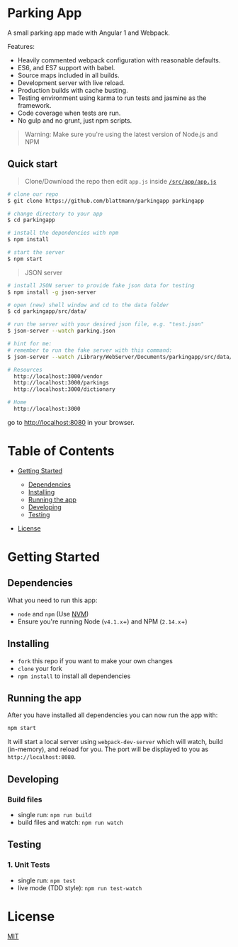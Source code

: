 # Parking App

A small parking app made with Angular 1 and Webpack.

Features:

- Heavily commented webpack configuration with reasonable defaults.
- ES6, and ES7 support with babel.
- Source maps included in all builds.
- Development server with live reload.
- Production builds with cache busting.
- Testing environment using karma to run tests and jasmine as the framework.
- Code coverage when tests are run.
- No gulp and no grunt, just npm scripts.

> Warning: Make sure you're using the latest version of Node.js and NPM

## Quick start

> Clone/Download the repo then edit `app.js` inside [`/src/app/app.js`](/src/app/app.js)

```bash
# clone our repo
$ git clone https://github.com/blattmann/parkingapp parkingapp

# change directory to your app
$ cd parkingapp

# install the dependencies with npm
$ npm install

# start the server
$ npm start
```

> JSON server

```bash
# install JSON server to provide fake json data for testing
$ npm install -g json-server

# open (new) shell window and cd to the data folder
$ cd parkingapp/src/data/

# run the server with your desired json file, e.g. "test.json"
$ json-server --watch parking.json

# hint for me:
# remember to run the fake server with this command:
$ json-server --watch /Library/WebServer/Documents/parkingapp/src/data/parking.json

# Resources
  http://localhost:3000/vendor
  http://localhost:3000/parkings
  http://localhost:3000/dictionary

# Home
  http://localhost:3000
```

go to <http://localhost:8080> in your browser.

# Table of Contents

- [Getting Started](#getting-started)

  - [Dependencies](#dependencies)
  - [Installing](#installing)
  - [Running the app](#running-the-app)
  - [Developing](#developing)
  - [Testing](#testing)

- [License](#license)

# Getting Started

## Dependencies

What you need to run this app:

- `node` and `npm` (Use [NVM](https://github.com/creationix/nvm))
- Ensure you're running Node (`v4.1.x`+) and NPM (`2.14.x`+)

## Installing

- `fork` this repo if you want to make your own changes
- `clone` your fork
- `npm install` to install all dependencies

## Running the app

After you have installed all dependencies you can now run the app with:

```bash
npm start
```

It will start a local server using `webpack-dev-server` which will watch, build (in-memory), and reload for you. The port will be displayed to you as `http://localhost:8080`.

## Developing

### Build files

- single run: `npm run build`
- build files and watch: `npm run watch`

## Testing

### 1\. Unit Tests

- single run: `npm test`
- live mode (TDD style): `npm run test-watch`

# License

[MIT](/LICENSE)

